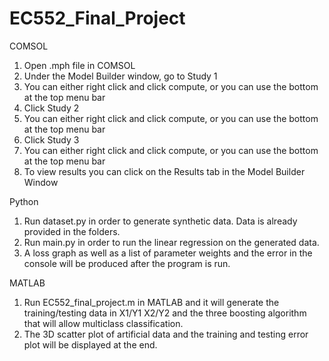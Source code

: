 # EC552_Final_Project

COMSOL
1. Open .mph file in COMSOL
2. Under the Model Builder window, go to Study 1
3. You can either right click and click compute, or you can use the bottom at the top menu bar
4. Click Study 2
5. You can either right click and click compute, or you can use the bottom at the top menu bar
6. Click Study 3
7. You can either right click and click compute, or you can use the bottom at the top menu bar
8. To view results you can click on the Results tab in the Model Builder Window

Python
1. Run dataset.py in order to generate synthetic data. Data is already provided in the folders.
2. Run main.py in order to run the linear regression on the generated data. 
3. A loss graph as well as a list of parameter weights and the error in the console will be produced after the program is run.

MATLAB
1. Run EC552_final_project.m in MATLAB and it will generate the training/testing data in X1/Y1 X2/Y2 and the three boosting algorithm that will allow multiclass classification. 
2. The 3D scatter plot of artificial data and the training and testing error plot will be displayed at the end.
